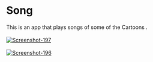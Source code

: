 # Song
This is an app that plays songs of some of the Cartoons . 
<br></br>
<a href="https://ibb.co/Np8NPcg"><img src="https://i.ibb.co/pZtK8Y6/Screenshot-197.png" alt="Screenshot-197" border="0"></a>
<br></br>
<a href="https://ibb.co/9bxBmTn"><img src="https://i.ibb.co/GWZGf27/Screenshot-196.png" alt="Screenshot-196" border="0"></a>
